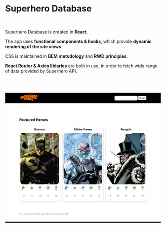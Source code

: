 # Superhero Database

<br />

Superhero Database is created in **React**. 

The app uses **functional components & hooks**, which provide **dynamic rendering of the site views**. 

CSS is maintained in **BEM metodology** and **RWD principles**.

**React Router & Axios liblaries** are both in use, in order to fetch wide range of data provided by Superhero API.

<br /><br />

![alt text](https://github.com/Dabrowa123/HeroApiNew/blob/main/src/assets/img/superhero-database.png?raw=true)

